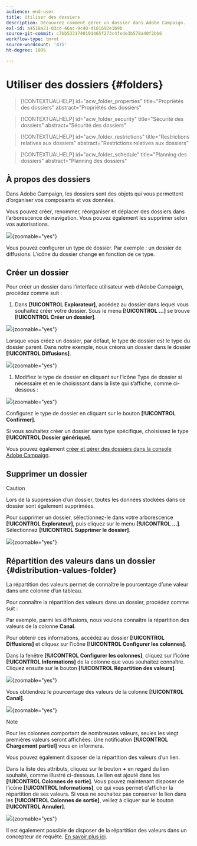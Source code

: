 ```yaml
---
audience: end-user
title: Utiliser des dossiers
description: Découvrez comment gérer un dossier dans Adobe Campaign.
exl-id: a4518a21-03cd-46ac-9c40-d181692e1b9b
source-git-commit: c7bb533174019d465f273c4fede3b578a40f2bb6
workflow-type: tm+mt
source-wordcount: '471'
ht-degree: 100%

---
```


# Utiliser des dossiers {#folders}

>[!CONTEXTUALHELP]
>id="acw_folder_properties"
>title="Propriétés des dossiers"
>abstract="Propriétés des dossiers"

>[!CONTEXTUALHELP]
>id="acw_folder_security"
>title="Sécurité des dossiers"
>abstract="Sécurité des dossiers"

>[!CONTEXTUALHELP]
>id="acw_folder_restrictions"
>title="Restrictions relatives aux dossiers"
>abstract="Restrictions relatives aux dossiers"

>[!CONTEXTUALHELP]
>id="acw_folder_schedule"
>title="Planning des dossiers"
>abstract="Planning des dossiers"

## À propos des dossiers

Dans Adobe Campaign, les dossiers sont des objets qui vous permettent d’organiser vos composants et vos données.

Vous pouvez créer, renommer, réorganiser et déplacer des dossiers dans l’arborescence de navigation. Vous pouvez également les supprimer selon vos autorisations.

![](assets/folders.png){zoomable="yes"}

Vous pouvez configurer un type de dossier. Par exemple : un dossier de diffusions.
L’icône du dossier change en fonction de ce type.

## Créer un dossier

Pour créer un dossier dans l’interface utilisateur web d’Adobe Campaign, procédez comme suit :

1. Dans **[!UICONTROL Explorateur]**, accédez au dossier dans lequel vous souhaitez créer votre dossier.
Sous le menu **[!UICONTROL ...]** se trouve **[!UICONTROL Créer un dossier]**.

![](assets/folder_create.png){zoomable="yes"}

Lorsque vous créez un dossier, par défaut, le type de dossier est le type du dossier parent.
Dans notre exemple, nous créons un dossier dans le dossier **[!UICONTROL Diffusions]**.

![](assets/folder_new.png){zoomable="yes"}

1. Modifiez le type de dossier en cliquant sur l’icône Type de dossier si nécessaire et en le choisissant dans la liste qui s’affiche, comme ci-dessous :

![](assets/folder_type.png){zoomable="yes"}

Configurez le type de dossier en cliquant sur le bouton **[!UICONTROL Confirmer]**.

Si vous souhaitez créer un dossier sans type spécifique, choisissez le type **[!UICONTROL Dossier générique]**.

Vous pouvez également [créer et gérer des dossiers dans la console Adobe Campaign](https://experienceleague.adobe.com/fr/docs/campaign/campaign-v8/config/configuration/folders-and-views).

## Supprimer un dossier

>[!CAUTION]
>
>Lors de la suppression d’un dossier, toutes les données stockées dans ce dossier sont également supprimées.

Pour supprimer un dossier, sélectionnez-le dans votre arborescence **[!UICONTROL Explorateur]**, puis cliquez sur le menu **[!UICONTROL ...]**.
Sélectionnez **[!UICONTROL Supprimer le dossier]**.

![](assets/folder_delete.png){zoomable="yes"}

## Répartition des valeurs dans un dossier {#distribution-values-folder}

La répartition des valeurs permet de connaître le pourcentage d’une valeur dans une colonne d’un tableau.

Pour connaître la répartition des valeurs dans un dossier, procédez comme suit :

Par exemple, parmi les diffusions, nous voulons connaître la répartition des valeurs de la colonne **Canal**.

Pour obtenir ces informations, accédez au dossier **[!UICONTROL Diffusions]** et cliquez sur l’icône **[!UICONTROL Configurer les colonnes]**.

Dans la fenêtre **[!UICONTROL Configurer les colonnes]**, cliquez sur l’icône **[!UICONTROL Informations]** de la colonne que vous souhaitez connaître. Cliquez ensuite sur le bouton **[!UICONTROL Répartition des valeurs]**.

![](assets/values_deliveries.png){zoomable="yes"}

Vous obtiendrez le pourcentage des valeurs de la colonne **[!UICONTROL Canal]**.

![](assets/values_percentage.png){zoomable="yes"}

>[!NOTE]
>
> Pour les colonnes comportant de nombreuses valeurs, seules les vingt premières valeurs seront affichées. Une notification **[!UICONTROL Chargement partiel]** vous en informera.

Vous pouvez également disposer de la répartition des valeurs d’un lien.

Dans la liste des attributs, cliquez sur le bouton **+** en regard du lien souhaité, comme illustré ci-dessous. Le lien est ajouté dans les **[!UICONTROL Colonnes de sortie]**. Vous pouvez maintenant disposer de l’icône **[!UICONTROL Informations]**, ce qui vous permet d’afficher la répartition de ses valeurs. Si vous ne souhaitez pas conserver le lien dans les **[!UICONTROL Colonnes de sortie]**, veillez à cliquer sur le bouton **[!UICONTROL Annuler]**.

![](assets/values_link.png){zoomable="yes"}

Il est également possible de disposer de la répartition des valeurs dans un concepteur de requête. [En savoir plus ici](../query/build-query.md#distribution-of-values-in-a-query).
